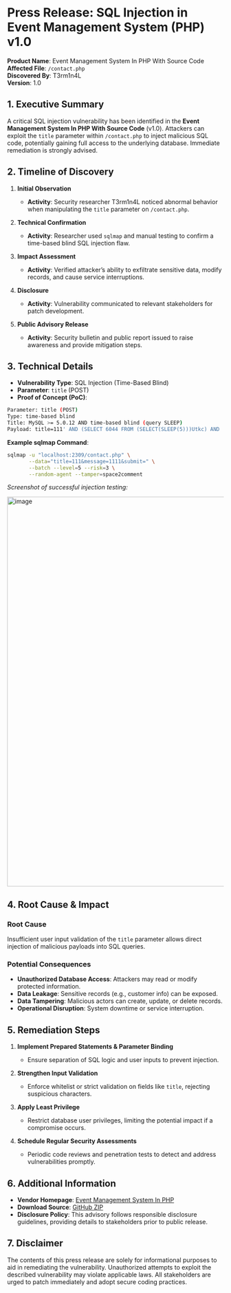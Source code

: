 # **Press Release: SQL Injection in Event Management System (PHP) v1.0**

**Product Name**: Event Management System In PHP With Source Code  
**Affected File**: `/contact.php`  
**Discovered By**: T3rm1n4L  
**Version**: 1.0  


## **1. Executive Summary**

A critical SQL injection vulnerability has been identified in the **Event Management System In PHP With Source Code** (v1.0). Attackers can exploit the `title` parameter within `/contact.php` to inject malicious SQL code, potentially gaining full access to the underlying database. Immediate remediation is strongly advised.


## **2. Timeline of Discovery**

1. **Initial Observation**  
   - **Activity**: Security researcher T3rm1n4L noticed abnormal behavior when manipulating the `title` parameter on `/contact.php`.

2. **Technical Confirmation**  
   - **Activity**: Researcher used `sqlmap` and manual testing to confirm a time-based blind SQL injection flaw.

3. **Impact Assessment**  
   - **Activity**: Verified attacker’s ability to exfiltrate sensitive data, modify records, and cause service interruptions.

4. **Disclosure**  
   - **Activity**: Vulnerability communicated to relevant stakeholders for patch development.

5. **Public Advisory Release**  
   - **Activity**: Security bulletin and public report issued to raise awareness and provide mitigation steps.


## **3. Technical Details**

- **Vulnerability Type**: SQL Injection (Time-Based Blind)
- **Parameter**: `title` (POST)
- **Proof of Concept (PoC)**:

```bash
Parameter: title (POST)
Type: time-based blind
Title: MySQL >= 5.0.12 AND time-based blind (query SLEEP)
Payload: title=111' AND (SELECT 6044 FROM (SELECT(SLEEP(5)))Utkc) AND 'otMP'='otMP&message=1111&submit=
```

**Example sqlmap Command**:
```bash
sqlmap -u "localhost:2309/contact.php" \
       --data="title=111&message=1111&submit=" \
       --batch --level=5 --risk=3 \
       --random-agent --tamper=space2comment
```

_Screenshot of successful injection testing:_

<img width="907" alt="image" src="https://github.com/user-attachments/assets/e0010adf-1591-4b65-abb2-c71a7f292f72" />



## **4. Root Cause & Impact**

### **Root Cause**  
Insufficient user input validation of the `title` parameter allows direct injection of malicious payloads into SQL queries.

### **Potential Consequences**  
- **Unauthorized Database Access**: Attackers may read or modify protected information.  
- **Data Leakage**: Sensitive records (e.g., customer info) can be exposed.  
- **Data Tampering**: Malicious actors can create, update, or delete records.  
- **Operational Disruption**: System downtime or service interruption.


## **5. Remediation Steps**

1. **Implement Prepared Statements & Parameter Binding**  
   - Ensure separation of SQL logic and user inputs to prevent injection.

2. **Strengthen Input Validation**  
   - Enforce whitelist or strict validation on fields like `title`, rejecting suspicious characters.

3. **Apply Least Privilege**  
   - Restrict database user privileges, limiting the potential impact if a compromise occurs.

4. **Schedule Regular Security Assessments**  
   - Periodic code reviews and penetration tests to detect and address vulnerabilities promptly.


## **6. Additional Information**

- **Vendor Homepage**: [Event Management System In PHP](https://codezips.com/php/event-management-system-in-php-with-source-code/#google_vignette)  
- **Download Source**: [GitHub ZIP](https://codeload.github.com/codezips/event-management-system-php/zip/master)  
- **Disclosure Policy**: This advisory follows responsible disclosure guidelines, providing details to stakeholders prior to public release.


## **7. Disclaimer**

The contents of this press release are solely for informational purposes to aid in remediating the vulnerability. Unauthorized attempts to exploit the described vulnerability may violate applicable laws. All stakeholders are urged to patch immediately and adopt secure coding practices.
